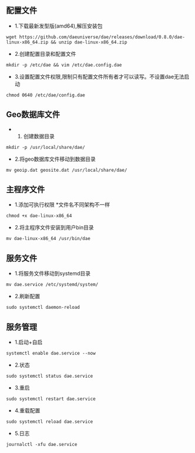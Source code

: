 ## 配置文件

- 1.下载最新发型版(amd64),解压安装包
```
wget https://github.com/daeuniverse/dae/releases/download/0.8.0/dae-linux-x86_64.zip && unzip dae-linux-x86_64.zip
```
- 2.创建配置目录和配置文件
```
mkdir -p /etc/dae && vim /etc/dae.config.dae
```
- 3.设置配置文件权限,限制只有配置文件所有者才可以读写。不设置dae无法启动
```
chmod 0640 /etc/dae/config.dae
```
## Geo数据库文件
- 1. 创建数据目录
```
mkdir -p /usr/local/share/dae/
```

- 2.将geo数据库文件移动到数据目录
```
mv geoip.dat geosite.dat /usr/local/share/dae/
```
## 主程序文件
- 1.添加可执行权限 *文件名不同架构不一样
```
chmod +x dae-linux-x86_64
```
- 2.将主程序文件安装到用户bin目录
```
mv dae-linux-x86_64 /usr/bin/dae
```
## 服务文件
- 1.将服务文件移动到systemd目录
```
mv dae.service /etc/systemd/system/
```
- 2.刷新配置
```
sudo systemctl daemon-reload
```

## 服务管理

- 1.启动+自启
```
systemctl enable dae.service --now
```
- 2.状态
```
sudo systemctl status dae.service
```
- 3.重启
```
sudo systemctl restart dae.service
```
- 4.重载配置
```
sudo systemctl reload dae.service
```
- 5.日志
```
journalctl -xfu dae.service
```














